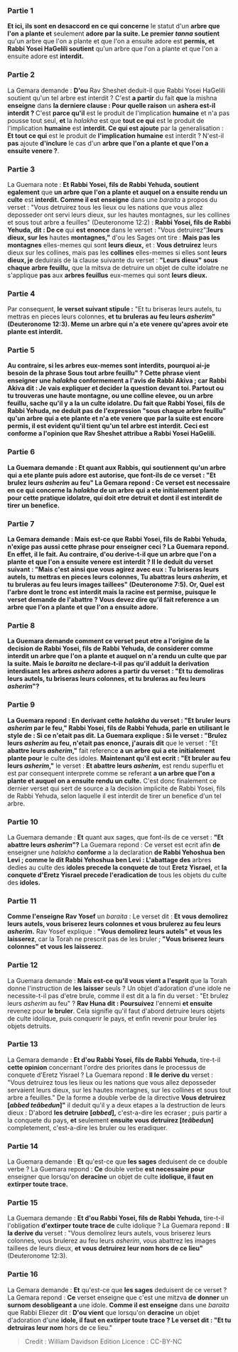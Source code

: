 
### Partie 1
<b>Et ici, ils sont en desaccord en ce qui concerne</b> le statut d'un <b>arbre que l'on a plante et</b> seulement <b>adore par la suite. Le premier <i>tanna</i> soutient</b> qu'un arbre que l'on a plante et que l'on a ensuite adore</b> est <b>permis, et Rabbi Yosei HaGelili soutient</b> qu'un arbre que l'on a plante et que l'on a ensuite adore</b> est <b>interdit.</b>

### Partie 2
La Gemara demande : <b>D'ou</b> Rav Sheshet deduit-il que Rabbi Yosei HaGelili soutient qu'un tel arbre est interdit ? C'est <b>a partir</b> du fait <b>que</b> la mishna <b>enseigne</b> dans <b>la derniere clause : Pour quelle raison</b> un <b>ashera</i> est-il interdit ? </b> C'est <b>parce qu'il</b> est le produit de l'implication <b>humaine</b> et n'a pas pousse tout seul, <b>et</b> la <i>halakha</i> est que <b>tout ce qui</b> est le produit de l'implication <b>humaine</b> est <b>interdit. Ce qui est ajoute</b> par la generalisation : <b>Et tout ce qui</b> est le produit de <b>l'implication humaine</b> est interdit ? N'est-il <b>pas</b> ajoute <b>d'inclure</b> le cas d'un <b>arbre que l'on a plante et que l'on a ensuite venere ?</b>.

### Partie 3
La Guemara note : <b>Et Rabbi Yosei, fils de Rabbi Yehuda, soutient egalement</b> que <b>un arbre que l'on a plante et auquel on a ensuite rendu un culte</b> est <b>interdit. Comme il est enseigne</b> dans une <i>baraita</i> a propos du verset : "Vous detruirez tous les lieux ou les nations que vous allez deposseder ont servi leurs dieux, sur les hautes montagnes, sur les collines et sous tout arbre a feuilles" (Deuteronome 12:2) : <b>Rabbi Yosei, fils de Rabbi Yehuda, dit : De ce</b> qui <b>est enonce</b> dans le verset : "Vous detruirez"¦<b>leurs dieux, sur les</b> hautes <b>montagnes,"</b> d'ou les Sages ont tire : <b>Mais pas les montagnes</b> elles-memes qui sont <b>leurs dieux,</b> et : <b>Vous detruirez</b> leurs dieux sur les collines, mais pas</b> les <b>collines</b> elles-memes si elles sont <b>leurs dieux, je</b> deduirais</b> de la clause suivante du verset : <b>"Leurs dieux" sous chaque arbre feuillu,</b> que la mitsva de detruire un objet de culte idolatre ne s'applique <b>pas</b> aux <b>arbres feuillus</b> eux-memes qui sont <b>leurs dieux.</b>

### Partie 4
Par consequent, <b>le</b> <b>verset suivant stipule :</b> "Et tu briseras leurs autels, tu mettras en pieces leurs colonnes, <b>et tu bruleras au feu leurs <i>asherim</i>" (Deuteronome 12:3). Meme un arbre qui n'a ete venere qu'apres avoir ete plante est interdit.

### Partie 5
<b>Au contraire,</b> si les arbres eux-memes sont interdits, <b>pourquoi ai-je</b> besoin de la phrase <b>Sous tout arbre feuillu" ? Cette</b> phrase <b>vient</b> enseigner une <i>halakha</i> <b>conformement</b> a l'avis <b>de Rabbi Akiva ; car Rabbi Akiva dit : Je vais expliquer et decider</b> la question <b>devant toi. Partout ou tu trouveras une haute montagne, ou une colline elevee, ou un arbre feuillu, sache qu'il y a la un culte idolatre.</b> Du fait que Rabbi Yosei, fils de Rabbi Yehuda, ne deduit pas de l'expression "sous chaque arbre feuillu" qu'un arbre qui a ete plante et n'a ete venere que par la suite est encore permis, il est evident qu'il tient qu'un tel arbre est interdit. Ceci est conforme a l'opinion que Rav Sheshet attribue a Rabbi Yosei HaGelili.

### Partie 6
La Guemara demande : <b>Et</b> quant aux <b>Rabbis,</b> qui soutiennent qu'un arbre qui a ete plante puis adore est autorise, <b>que font-ils de ce</b> verset : <b>"Et brulez leurs <i>asherim</i> au feu"</b> La Gemara repond : Ce verset <b>est necessaire en ce qui concerne</b> la <i>halakha</i> de <b>un arbre qui a ete initialement plante pour cette</b> pratique idolatre, qui doit etre detruit et dont il est interdit de tirer un benefice.

### Partie 7
La Gemara demande : <b>Mais</b> est-ce que <b>Rabbi Yosei, fils de Rabbi Yehuda, n'exige pas aussi</b> cette phrase <b>pour</b> enseigner <b>ceci ?</b> La Guemara repond. <b>En effet,</b> il le fait. <b>Au contraire, d'ou derive-t-il</b> que <b>un arbre que l'on a plante et que l'on a ensuite venere</b> est interdit ? <b>Il le deduit</b> du verset suivant : "Mais c'est ainsi que vous agirez avec eux : Tu briseras leurs autels, tu mettras en pieces leurs colonnes, <b>Tu abattras leurs <i>asherim</i>,</b> et tu bruleras au feu leurs images taillees" (Deuteronome 7:5). Or, <b>Quel est l'arbre dont le tronc est interdit mais la racine est permise,</b> puisque le verset demande de l'abattre ? <b>Vous devez dire</b> qu'il fait reference a <b>un arbre que l'on a plante et que l'on a ensuite adore.</b>

### Partie 8
La Guemara demande comment ce verset peut etre a l'origine de la decision de Rabbi Yosei, fils de Rabbi Yehuda, de considerer comme interdit un arbre que l'on a plante et auquel on n'a rendu un culte que par la suite. <b>Mais le <i>baraita</i></b> ne declare-t-il pas qu'il <b>adduit</b> la derivation interdisant les arbres <i>ashera</i> adores a partir du verset : "Et tu demoliras leurs autels, tu briseras leurs colonnes, <b>et tu bruleras au feu leurs <i>asherim</i>"?</b>

### Partie 9
La Guemara repond : En derivant cette <i>halakha</i> du verset : "Et bruler leurs <i>asherim</i> par le feu," Rabbi Yosei, fils de Rabbi Yehuda, <b>parle</b> en utilisant le style de : <b>Si ce n'etait pas dit.</b> La Guemara explique : <b>Si</b> le verset : <b>"Brulez</b> leurs <i>asherim</i> <b>au feu,</b> n'etait pas enonce, j'aurais dit</b> que le verset : "Et <b>abattre leurs <i>asherim</i>,"</b> fait reference <b>a un arbre qui a ete initialement plante pour</b> le culte des idoles. <b>Maintenant qu'il est ecrit : "Et bruler au feu leurs <i>asherim</i>,"</b> le verset : <b>Et abattre leurs <i>asherim</i>,</b> est rendu superflu</b> et est par consequent interprete comme se referant <b>a un arbre que l'on a plante et auquel on a ensuite rendu un culte.</b> C'est donc finalement ce dernier verset qui sert de source a la decision implicite de Rabbi Yosei, fils de Rabbi Yehuda, selon laquelle il est interdit de tirer un benefice d'un tel arbre.

### Partie 10
La Guemara demande : <b>Et</b> quant aux sages, que font-ils de ce</b> verset : <b>"Et abattre leurs <i>asherim</i>"?</b> La Guemara repond : Ce verset est ecrit afin <b>de</b> enseigner une <i>halakha</i> <b>conforme</b> a la declaration <b>de Rabbi Yehoshua ben Levi ; comme le dit Rabbi Yehoshua ben Levi : L'abattage des</b> arbres dedies au culte des <b>idoles precede la conquete de</b> tout <b>Eretz Yisrael,</b> et <b>la conquete d'Eretz Yisrael precede l'eradication de</b> tous les objets du culte des <b>idoles.</b>

### Partie 11
<b>Comme l'enseigne Rav Yosef</b> un <i>baraita</i> : Le verset dit : <b>Et vous demolirez leurs autels, vous briserez leurs colonnes et vous brulerez au feu leurs <i>asherim</i>.</b> Rav Yosef explique : <b>"Vous demolirez leurs autels" et vous les laisserez</b>, car la Torah ne prescrit pas de les bruler ; <b>"Vous briserez leurs colonnes" et vous les laisserez</b>.

### Partie 12
La Guemara demande : <b>Mais est-ce qu'il vous vient a l'esprit</b> que la Torah donne l'instruction de <b>les laisser</b> seuls ? Un objet d'adoration d'une idole ne necessite-t-il pas d'etre brule,</b> comme il est dit a la fin du verset : "Et brulez leurs <i>asherim</i> au feu" ? <b>Rav Huna dit : Poursuivez</b> l'ennemi <b>et ensuite</b> revenez pour <b>le bruler</b>. Cela signifie qu'il faut d'abord detruire leurs objets de culte idolique, puis conquerir le pays, et enfin revenir pour bruler les objets detruits.

### Partie 13
La Gemara demande : <b>Et d'ou Rabbi Yosei, fils de Rabbi Yehuda,</b> tire-t-il <b>cette opinion</b> concernant l'ordre des priorites dans le processus de conquete d'Eretz Yisrael ? La Guemara repond : <b>Il le derive du</b> verset : "Vous detruirez tous les lieux ou les nations que vous allez deposseder servaient leurs dieux, sur les hautes montagnes, sur les collines et sous tout arbre a feuilles." De la forme a double verbe de la directive <b>Vous detruirez [<i>abbed teâbedun</i>]"</b> il deduit qu'il y a deux etapes a la destruction de leurs dieux : D'abord <b>les detruire</b> <b>[<i>abbed</i>],</b> c'est-a-dire les ecraser ; puis partir a la conquete du pays, <b>et</b> seulement <b>ensuite vous detruirez [<i>teâbedun</i>]</b> completement, c'est-a-dire les bruler ou les eradiquer.

### Partie 14
La Guemara demande : <b>Et</b> qu'est-ce que <b>les sages</b> deduisent de ce double verbe ? La Guemara repond : <b>Ce</b> double verbe <b>est necessaire pour</b> enseigner que lorsqu'on <b>deracine</b> un objet de culte <b>idolique, il faut en extirper toute trace.</b>

### Partie 15
La Guemara demande : <b>Et d'ou Rabbi Yosei, fils de Rabbi Yehuda,</b> tire-t-il l'obligation <b>d'extirper toute trace de</b> culte idolique ? La Guemara repond : <b>Il la derive du</b> verset : "Vous demolirez leurs autels, vous briserez leurs colonnes, vous brulerez au feu leurs <i>asherim</i>, vous abattrez les images taillees de leurs dieux, <b>et vous detruirez leur nom hors de ce lieu"</b> (Deuteronome 12:3).

### Partie 16
La Gemara demande : <b>Et</b> qu'est-ce que <b>les sages</b> deduisent de ce verset ? La Gemara repond : <b>Ce</b> verset enseigne que c'est une mitzva <b>de donner</b> un <b>surnom desobligeant a</b> une idole. <b>Comme il est enseigne</b> dans une <i>baraita</i> que Rabbi Eliezer dit : <b>D'ou vient</b> que lorsqu'on <b>deracine</b> un objet d'adoration d'une <b>idole, il faut en extirper toute trace ? Le verset dit : "Et tu detruiras leur nom</b> hors de ce lieu."

>Credit : William Davidson Edition
>Licence : CC-BY-NC